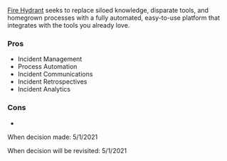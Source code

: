 [Fire Hydrant](https://firehydrant.com/) seeks to replace siloed knowledge, disparate tools, and homegrown processes with a fully automated, easy-to-use platform that integrates with the tools you already love. 

### Pros
* Incident Management
* Process Automation
* Incident Communications
* Incident Retrospectives
* Incident Analytics

### Cons
* 

When decision made: 5/1/2021

When decision will be revisited: 5/1/2021